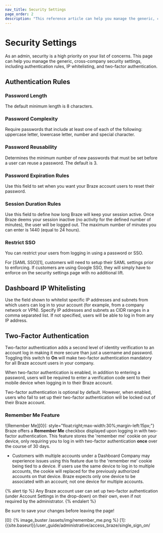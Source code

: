 ```yaml
---
nav_title: Security Settings
page_order: 2
description: "This reference article can help you manage the generic, cross-company security settings, including authentication rules, IP whitelisting, and two-factor authentication."
---
```


# Security Settings

As an admin, security is a high priority on your list of concerns. This page can help you manage the generic, cross-company security settings, including authentication rules, IP whitelisting, and two-factor authentication.

## Authentication Rules

### Password Length
The default minimum length is 8 characters.

### Password Complexity
Require passwords that include at least one of each of the following: uppercase letter, lowercase letter, number and special character.

### Password Reusability
Determines the minimum number of new passwords that must be set before a user can reuse a password. The default is 3.

### Password Expiration Rules
Use this field to set when you want your Braze account users to reset their password.

### Session Duration Rules
Use this field to define how long Braze will keep your session active. Once Braze deems your session inactive (no activity for the defined number of minutes), the user will be logged out. The maximum number of minutes you can enter is 1440 (equal to 24 hours).

### Restrict SSO
You can restrict your users from logging in using a password or SSO.

For [SAML SSO][1], customers will need to setup their SAML settings prior to enforcing. If customers are using Google SSO, they will simply have to enforce on the security settings page with no additional lift.

## Dashboard IP Whitelisting
Use the field shown to whitelist specific IP addresses and subnets from which users can log in to your account (for example, from a company network or VPN). Specify IP addresses and subnets as CIDR ranges in a comma separated list. If not specified, users will be able to log in from any IP address.

## Two-Factor Authentication
Two-factor authentication adds a second level of identity verification to an account log in making it more secure than just a username and password. Toggling this switch to __On__ will make two-factor authentication mandatory for all Braze account users in your company.

When two-factor authentication is enabled, in addition to entering a password, users will be required to enter a verification code sent to their mobile device when logging in to their Braze account.

Two-factor authentication is optional by default. However, when enabled, users who fail to set up their two-factor authentication will be locked out of their Braze account.

### __Remember Me Feature__
![Remember Me][0]{: style="float:right;max-width:30%;margin-left:15px;"}
Braze offers a __Remember Me__ checkbox displayed upon logging in with two-factor authentication. This feature stores the 'remember me' cookie on your device, only requiring you to log in with two-factor authentication __once__ over the course of 30 days. 

- Customers with multiple accounts under a Dashboard Company may experience issues using this feature due to the 'remember me' cookie being tied to a device. If users use the same device to log in to multiple accounts, the cookie will replaced for the previously authorized accounts on that device. Braze expects only one device to be associated with an account; not one device for multiple accounts. 


{% alert tip %}
Any Braze account user can set up two-factor authentication (under Account Settings in the drop-down) on their own, even if not required by the administrator.
{% endalert %}


Be sure to save your changes before leaving the page!

[0]: {% image_buster /assets/img/remember_me.png %}
[1]: {{site.baseurl}}/user_guide/administrative/access_braze/single_sign_on/
